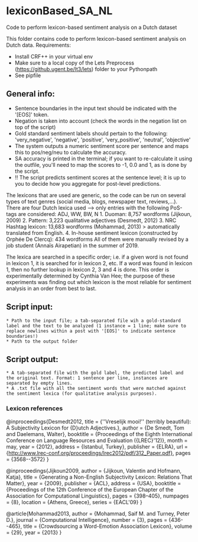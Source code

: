 # lexiconBased_SA_NL
Code to perform lexicon-based sentiment analysis on a Dutch dataset

This folder contains code to perform lexicon-based sentiment analysis on Dutch data.
Requirements:
* Install CRF++ in your virtual env
* Make sure to a local copy of the Lets Preprocess (https://github.ugent.be/lt3/lets) folder to your Pythonpath
* See pipfile

## General  info:
* Sentence boundaries in the input text should be indicated with the '[EOS]' token.
* Negation is taken into account (check the words in the negation list on top of the script)
* Gold standard sentiment labels should pertain to the following: 'very_negative', 'negative', 'positive', 'very_positive', 'neutral', 'objective'
* The system outputs a numeric sentiment score per sentence and maps this to pos/neg/neu to calculate the accuracy.
* SA accuracy is printed in the terminal; if you want to re-calculate it using the outfile, you'll need to map the scores to -1, 0.0 and 1, as is done by the script.
* !! The script predicts sentiment scores at the sentence level; it is up to you to decide how you aggregate for post-level predictions.

The lexicons that are used are generic, so the code can be run on several types of text genres (social media, blogs, newspaper text, reviews,...).
There are four Dutch lexica used --> only entries with the following PoS-tags are considered: ADJ, WW, BW, N
	1. Duoman: 8,757 wordforms (Jijkoun, 2009)
	2. Pattern: 3,223 qualitative adjectives (Desmedt, 2012)
	3. NRC Hashtag lexicon: 13,683 wordforms (Mohammad, 2013) > automatically translated from English.
	4. In-house sentiment lexicon (constructed by Orphée De Clercq): 434 wordforms
All of them were manually revised by a job student (Annaïs Airapetian) in the summer of 2019.

The lexica are searched in a specific order; i.e. if a given word is not found in lexicon 1, it is searched for in lexicon 2, etc. If a word was found in lexicon 1, then no further lookup in lexicon 2, 3 and 4 is done. This order is experimentally determined by Cynthia Van Hee; the purpose of these experiments was finding out which lexicon is the most reliable for sentiment analysis in an order from best to last.

## Script input:
	* Path to the input file; a tab-separated file wih a gold-standard label and the text to be analyzed (1 instance = 1 line; make sure to replace newlines within a post with '[EOS]' to indicate sentence boundaries!)
	* Path to the output folder

## Script output:
	* A tab-separated file with the gold label, the predicted label and the original text. Format: 1 sentence per line, instances are separated by empty lines.
	* A .txt file with all the sentiment words that were matched against the sentiment lexica (for qualitative analysis purposes).


### Lexicon references

@inproceedings{Desmedt2012,
    title = {''Vreselijk mooi!'' (terribly beautiful): A Subjectivity Lexicon for {D}utch Adjectives.},
    author = {De Smedt, Tom  and Daelemans, Walter},
    booktitle = {Proceedings of the Eighth International Conference on Language Resources and Evaluation ({LREC}'12)},
    month = may,
    year = {2012},
    address = {Istanbul, Turkey},
    publisher = {ELRA},
    url = {http://www.lrec-conf.org/proceedings/lrec2012/pdf/312_Paper.pdf},
    pages = {3568--3572}
}


@inproceedings{Jijkoun2009,
    author = {Jijkoun, Valentin and Hofmann, Katja},
    title = {Generating a Non-English Subjectivity Lexicon: Relations That Matter},
    year = {2009},
    publisher = {ACL},
    address = {USA},
    booktitle = {Proceedings of the 12th Conference of the European Chapter of the Association for Computational Linguistics},
    pages = {398–405},
    numpages = {8},
    location = {Athens, Greece},
    series = {EACL'09}
}

@article{Mohammad2013,
	author = {Mohammad, Saif M. and Turney, Peter D.},
	journal = {Computational Intelligence},
	number = {3},
	pages = {436--465},
	title = {Crowdsourcing a Word-Emotion Association Lexicon},
	volume = {29},
	year = {2013}
}
